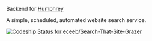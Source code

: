 Backend for [Humphrey](https://humphrey.herokuapp.com)


A simple, scheduled, automated website search service.


[ ![Codeship Status for eceeb/Search-That-Site-Grazer](https://codeship.com/projects/739e10b0-4f1d-0133-c6ca-6e0717824420/status?branch=master)](https://codeship.com/projects/107143)
